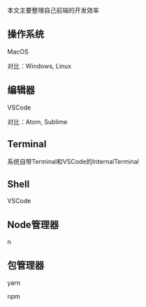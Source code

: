 本文主要整理自己前端的开发效率

## 操作系统

MacOS

对比：Windows, Linux

## 编辑器

VSCode

对比：Atom, Sublime

## Terminal

系统自带Terminal和VSCode的InternalTerminal

## Shell

VSCode

## Node管理器

n

## 包管理器

yarn

npm

##
